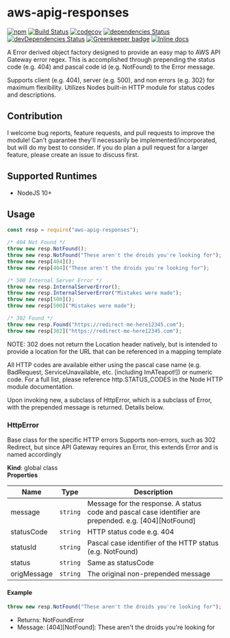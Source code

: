 # aws-apig-responses
[![npm](https://img.shields.io/npm/v/aws-apig-responses.svg)](https://www.npmjs.com/package/aws-apig-responses)
[![Build Status](https://travis-ci.com/zippadd/aws-apig-responses.svg?branch=master)](https://travis-ci.com/zippadd/aws-apig-responses)
[![codecov](https://codecov.io/gh/zippadd/aws-apig-responses/branch/master/graph/badge.svg)](https://codecov.io/gh/zippadd/aws-apig-responses)
[![dependencies Status](https://david-dm.org/zippadd/aws-apig-responses/status.svg)](https://david-dm.org/zippadd/aws-apig-responses)
[![devDependencies Status](https://david-dm.org/zippadd/aws-apig-responses/dev-status.svg)](https://david-dm.org/zippadd/aws-apig-responses?type=dev)
[![Greenkeeper badge](https://badges.greenkeeper.io/zippadd/aws-apig-responses.svg)](https://greenkeeper.io/)
[![Inline docs](http://inch-ci.org/github/zippadd/aws-apig-responses.svg?branch=master)](http://inch-ci.org/github/zippadd/aws-apig-responses)

A Error derived object factory designed to provide an easy map to AWS API Gateway error regex.
This is accomplished through prepending the status code (e.g. 404) and pascal code id (e.g. NotFound) to the Error message.

Supports client (e.g. 404), server (e.g. 500), and non errors (e.g. 302) for maximum flexibility.
Utilizes Nodes built-in HTTP module for status codes and descriptions.

## Contribution
I welcome bug reports, feature requests, and pull requests to improve the module! Can't guarantee they'll necessarily be implemented/incorporated, but will do my best to consider. If you do plan a pull request for a larger feature, please create an issue to discuss first.

## Supported Runtimes
* NodeJS 10+

## Usage
```javascript
const resp = require("aws-apig-responses");

/* 404 Not Found */
throw new resp.NotFound();
throw new resp.NotFound("These aren't the droids you're looking for");
throw new resp[404]();
throw new resp[404]("These aren't the droids you're looking for");

/* 500 Internal Server Error */
throw new resp.InternalServerError();
throw new resp.InternalServerError("Mistakes were made");
throw new resp[500]();
throw new resp[500]("Mistakes were made");

/* 302 Found */
throw new resp.Found("https://redirect-me-here12345.com");
throw new resp[302]("https://redirect-me-here12345.com");

```
NOTE: 302 does not return the Location header natively, but is intended to provide a location for the URL that can be referenced in a mapping template

All HTTP codes are available either using the pascal case name (e.g. BadRequest, ServiceUnavailable, etc. [including ImATeapot!]) or numeric code. For a full list, please reference http.STATUS_CODES in the Node HTTP module documentation.

Upon invoking new, a subclass of HttpError, which is a subclass of Error, with the prepended message is returned. Details below.

### HttpError
Base class for the specific HTTP errors
Supports non-errors, such as 302 Redirect, but since API Gateway requires an Error, this extends Error and is named accordingly

**Kind**: global class  
**Properties**

| Name | Type | Description |
| --- | --- | --- |
| message | <code>string</code> | Message for the response. A status code and pascal case identifier are prepended. e.g. [404][NotFound] |
| statusCode | <code>string</code> | HTTP status code e.g. 404 |
| statusId | <code>string</code> | Pascal case identifier of the HTTP status (e.g. NotFound) |
| status | <code>string</code> | Same as statusCode |
| origMessage | <code>string</code> | The original non-prepended message |

#### Example
```javascript
throw new resp.NotFound("These aren't the droids you're looking for");
```
* Returns: NotFoundError
* Message: [404][NotFound]: These aren't the droids you're looking for
